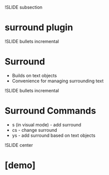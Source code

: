 !SLIDE subsection

# surround plugin #

!SLIDE bullets incremental

# Surround

* Builds on text objects
* Convenience for managing surrounding text

!SLIDE bullets incremental

# Surround Commands

* s (in visual mode) - add surround
* cs - change surround
* ys - add surround based on text objects

!SLIDE center

# [demo] #
